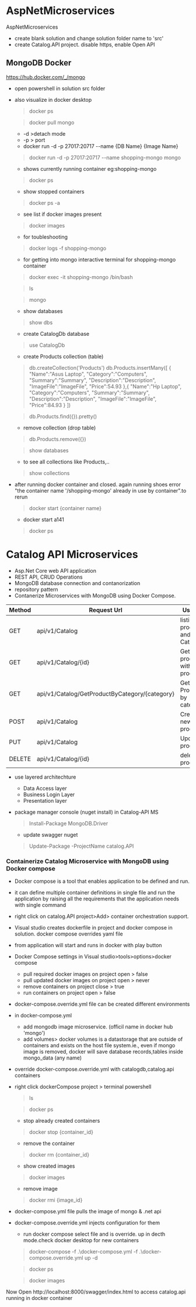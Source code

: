 # AspNetMicroservices
AspNetMicroservices

* create blank solution and change solution folder name to 'src'
* create Catalog.API project. disable https, enable Open API

## MongoDB Docker
https://hub.docker.com/_/mongo
* open powershell in solution src folder
* also visualize in docker desktop

    > docker ps

    > docker pull mongo

    * -d >detach mode
    * -p > port
    * docker run -d -p 27017:20717 --name {DB Name} {Image Name}
    > docker run -d -p 27017:20717 --name shopping-mongo mongo

    
    * shows currently running container eg:shopping-mongo 
    > docker ps

    * show stopped containers
    > docker ps -a

    * see list if docker images present
    > docker images

    * for toubleshooting
    >docker logs -f shopping-mongo
    
    * for getting into mongo interactive terminal for shopping-mongo container
    >docker exec -it shopping-mongo /bin/bash 

    >ls

    >mongo

    * show databases
    >show dbs

    * create CatalogDb database
    >use CatalogDb

    * create Products collection (table)
    >db.createCollection('Products')
    >db.Products.insertMany([
      {
        "Name":"Asus Laptop",
        "Category":"Computers",
        "Summary":"Summary",
        "Description":"Description",
        "ImageFile":"ImageFile",
        "Price":54.93
      },{
        "Name":"Hp Laptop",
        "Category":"Computers",
        "Summary":"Summary",
        "Description":"Description",
        "ImageFile":"ImageFile",
        "Price":84.93
      }
    ])
    
    >db.Products.find({}).pretty()

    * remove collection (drop table)
    >db.Products.remove({})

    >show databases

    * to see all collections like Products,..
    >show collections

* after running docker container and closed. again running shoes  error "the container name  '/shopping-mongo' already in use by container".to rerun
    > docker start {container name}
    * docker start a141

    > docker ps

  
# Catalog API Microservices
* Asp.Net Core web API application
* REST API, CRUD Operations
* MongoDB database connection and contanorization
* repository pattern
* Contanerize Microservices with MongoDB using Docker Compose.

Method      |    Request Url       |   UseCase
------------|----------------------|---------------
GET         | api/v1/Catalog    |  listing products and Categories
GET         | api/v1/Catalog/{id} | Get product with product Id
GET         | api/v1/Catalog/GetProductByCategory/{category}|Get Products by category
POST      |api/v1/Catalog       | Create new product
PUT       |api/v1/Catalog       | Update product
DELETE    |api/v1/Catalog/{id}  | delete product

* use layered architechture
    * Data Access layer
    * Business Login Layer
    * Presentation layer

* package manager console (nuget install) in Catalog-API MS
    > Install-Package MongoDB.Driver

    * update swagger nuget
    >Update-Package -ProjectName catalog.API

### Containerize Catalog Microservice with MongoDB using Docker compose
* Docker compose is a tool that enables application to be defined and run.
* it can define multiple container definitions in single file and run the application by raising all the requirements that the application needs with single command

* right click on catalog.API project>Add> container orchestration support.
* Visual studio creates dockerfile in project and docker compose in solution. docker compose overrides  yaml file
* from application will start and runs in docker with play button

* Docker Compose settings in Visual studio>tools>options>docker compose
    * pull required docker images on project open > false
    * pull updated docker images on project open > never
    * remove containers on project close > true
    * run containers on project open > false

* docker-compose.override.yml file can be created different environments
* in docker-compose.yml
    * add mongodb image microservice. (officil name in docker hub 'mongo')
    * add volumes> docker volumes is a datastorage that are outside of containers and exists on the host file system.ie., even if mongo image is removed, docker will save database records,tables inside mongo_data (any name)

* override docker-compose.override.yml with catalogdb,catalog.api containers
* right click dockerCompose project > terminal powershell
    > ls

    > docker ps

    * stop already created containers
    > docker stop {container_id}

    * remove the container
    > docker rm {container_id}

    * show created images
    >docker images

    * remove image
    > docker rmi {image_id}

* docker-compose.yml file pulls the image of mongo & .net api
* docker-compose.override.yml injects configuration for them
    
    * run docker compose select file and is override. up in decth mode.check docker desktop for new containers
    > docker-compose -f .\docker-compose.yml -f .\docker-compose.override.yml up -d

    > docker ps

    >docker images

Now Open http://localhost:8000/swagger/index.html to access catalog.api running in docker container



